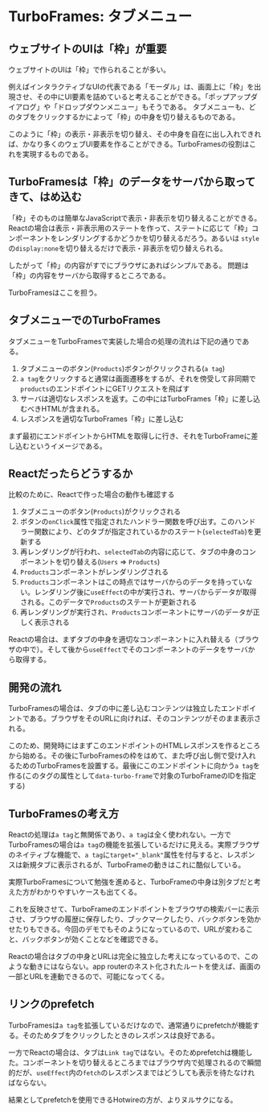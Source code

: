 # TurboFrames: タブメニュー

## ウェブサイトのUIは「枠」が重要

ウェブサイトのUIは「枠」で作られることが多い。

例えばインタラクティブなUIの代表である「モーダル」は、画面上に「枠」を出現させ、その中にUI要素を詰めていると考えることができる。「ポップアップダイアログ」や「ドロップダウンメニュー」もそうである。 タブメニューも、どのタブをクリックするかによって「枠」の中身を切り替えるものである。

このように「枠」の表示・非表示を切り替え、その中身を自在に出し入れできれば、かなり多くのウェブUI要素を作ることができる。TurboFramesの役割はこれを実現するものである。

## TurboFramesは「枠」のデータをサーバから取ってきて、はめ込む

「枠」そのものは簡単なJavaScriptで表示・非表示を切り替えることができる。Reactの場合は表示・非表示用のステートを作って、ステートに応じて「枠」コンポーネントをレンダリングするかどうかを切り替えるだろう。あるいは `style`の`display:none`を切り替えるだけで表示・非表示を切り替えられる。

したがって「枠」の内容がすでにブラウザにあればシンプルである。 問題は「枠」の内容をサーバから取得するところである。

TurboFramesはここを担う。

## タブメニューでのTurboFrames

タブメニューをTurboFramesで実装した場合の処理の流れは下記の通りである。

1. タブメニューのボタン(`Products`)ボタンがクリックされる(`a tag`)
2. `a tag`をクリックすると通常は画面遷移をするが、それを傍受して非同期で`products`のエンドポイントにGETリクエストを飛ばす
3. サーバは適切なレスポンスを返す。この中にはTurboFrames「枠」に差し込むべきHTMLが含まれる。
4. レスポンスを適切なTurboFrames「枠」に差し込む

まず最初にエンドポイントからHTMLを取得しに行き、それをTurboFrameに差し込むというイメージである。

## Reactだったらどうするか

比較のために、Reactで作った場合の動作も確認する

1. タブメニューのボタン(`Products`)がクリックされる
2. ボタンの`onClick`属性で指定されたハンドラー関数を呼び出す。このハンドラー関数により、どのタブが指定されているかのステート(`selectedTab`)を更新する
3. 再レンダリングが行われ、`selectedTab`の内容に応じて、タブの中身のコンポーネントを切り替える(`Users` => `Products`)
4. `Products`コンポーネントがレンダリングされる
5. `Products`コンポーネントはこの時点ではサーバからのデータを持っていない。レンダリング後に`useEffect`の中が実行され、サーバからデータが取得される。このデータで`Products`のステートが更新される
6. 再レンダリングが実行され、`Products`コンポーネントにサーバのデータが正しく表示される

Reactの場合は、まずタブの中身を適切なコンポーネントに入れ替える（ブラウザの中で）。そして後から`useEffect`でそのコンポーネントのデータをサーバから取得する。

## 開発の流れ

TurboFramesの場合は、タブの中に差し込むコンテンツは独立したエンドポイントである。ブラウザをそのURLに向ければ、そのコンテンツがそのまま表示される。

このため、開発時にはまずこのエンドポイントのHTMLレスポンスを作るところから始める。その後にTurboFramesの枠をはめて、また呼び出し側で受け入れるためのTurboFramesを設置する。最後にこのエンドポイントに向かう`a tag`を作る(このタグの属性として`data-turbo-frame`で対象のTurboFrameのIDを指定する)

## TurboFramesの考え方

Reactの処理は`a tag`と無関係であり、`a tag`は全く使われない。一方でTurboFramesの場合は`a tag`の機能を拡張しているだけに見える。実際ブラウザのネイティブな機能で、`a tag`に`target="_blank"`属性を付与すると、レスポンスは新規タブに表示されるが、TurboFrameの動きはこれに酷似している。

実際TurboFramesについて勉強を進めると、TurboFrameの中身は別タブだと考えた方がわかりやすいケースも出てくる。

これを反映させて、TurboFrameのエンドポイントをブラウザの検索バーに表示させ、ブラウザの履歴に保存したり、ブックマークしたり、バックボタンを効かせたりもできる。今回のデモでもそのようになっているので、URLが変わること、バックボタンが効くことなどを確認できる。

Reactの場合はタブの中身とURLは完全に独立した考えになっているので、このような動きにはならない。app routerのネスト化されたルートを使えば、画面の一部とURLを連動できるので、可能になってくる。

## リンクのprefetch

TurboFramesは`a tag`を拡張しているだけなので、通常通りにprefetchが機能する。そのためタブをクリックしたときのレスポンスは良好である。

一方でReactの場合は、タブは`Link tag`ではない。そのためprefetchは機能した。コンポーネントを切り替えるところまではブラウザ内で処理されるので瞬間的だが、`useEffect`内の`fetch`のレスポンスまではどうしても表示を待たなければならない。

結果としてprefetchを使用できるHotwireの方が、よりヌルサクになる。

